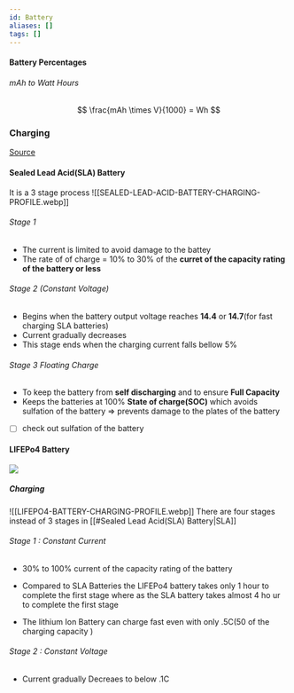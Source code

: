 ```yaml
---
id: Battery
aliases: []
tags: []
---
```


#### Battery Percentages

###### mAh to Watt Hours

$$
\frac{mAh \times V}{1000} = Wh
$$

### Charging

[Source](https://www.power-sonic.com/blog/how-to-charge-lithium-iron-phosphate-lifepo4-batteries/)

#### Sealed Lead Acid(SLA) Battery

It is a 3 stage process
![[SEALED-LEAD-ACID-BATTERY-CHARGING-PROFILE.webp]]

###### Stage 1

- The current is limited to avoid damage to the battey
- The rate of of charge = $10\%$ to $30\%$ of the **curret of the capacity rating of the battery or less**

###### Stage 2 (Constant Voltage)

- Begins when the battery output voltage reaches **14.4** or **14.7**(for fast charging SLA batteries)
- Current gradually decreases
- This stage ends when the charging current falls bellow $5\%$

###### Stage 3 Floating Charge

- To keep the battery from **self discharging** and to ensure **Full Capacity**
- Keeps the batteries at $100\%$ **State of charge(SOC)** which avoids sulfation of the battery => prevents damage to the plates of the battery
- [ ] check out sulfation of the battery

#### LIFEPo4 Battery

![](https://www.renogy.com/product_images/uploaded_images/image-3-charging-parameters-chart.jpg)

##### Charging

![[LIFEPO4-BATTERY-CHARGING-PROFILE.webp]]
There are four stages instead of 3 stages in [[#Sealed Lead Acid(SLA) Battery|SLA]]

###### Stage 1 : Constant Current

- $30\%$ to $100\%$ current of the capacity rating of the battery
- Compared to SLA Batteries the LIFEPo4 battery takes only 1 hour to complete the first stage where as the SLA battery takes almost 4 ho ur to complete the first stage

- The lithium Ion Battery can charge fast even with only .5C($50%$ of the charging capacity )

###### Stage 2 : Constant Voltage

- Current gradually Decreaes to below .1C
